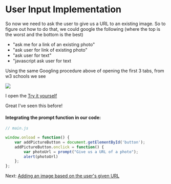 # User Input Implementation

So now we need to ask the user to give us a URL to an existing image. So to figure out how to do that, we could google the following (where the top is the worst and the bottom is the best)

- "ask me for a link of an existing photo"
- "ask user for link of existing photo"
- "ask user for text"
- "javascript ask user for text

Using the same Googling procedure above of opening the first 3 tabs, from w3 schools we see

![](https://s3.amazonaws.com/f.cl.ly/items/0J3T3j0I1V1E3i3N3h0k/Image%202015-07-17%20at%204.38.37%20AM.png)

I open the [Try it yourself](http://www.w3schools.com/jsref/tryit.asp?filename=tryjsref_prompt)

Great I've seen this before!

#### Integrating the prompt function in our code:

```js
// main.js

window.onload = function() {
    var addPictureButton = document.getElementById('button');
    addPictureButton.onclick = function() {
        var photoUrl = prompt("Give us a URL of a photo");
        alert(photoUrl)
    };
};
```

Next: [Adding an image based on the user's given URL](adding_image.md)
